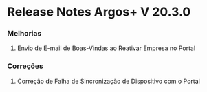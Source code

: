 # Release Notes Argos+ V 20.3.0

### **Melhorias**

1. Envio de E-mail de Boas-Vindas ao Reativar Empresa no Portal

### **Correções**

1. Correção de Falha de Sincronização de Dispositivo com o Portal
